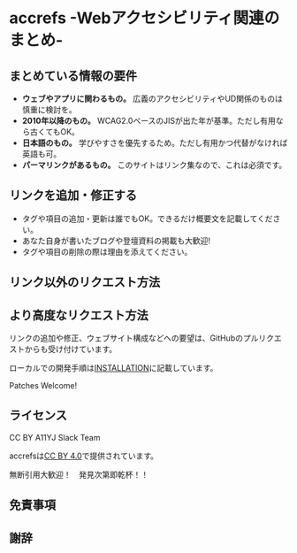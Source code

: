 # accrefs -Webアクセシビリティ関連のまとめ- 

## まとめている情報の要件

- **ウェブやアプリに関わるもの。** 広義のアクセシビリティやUD関係のものは慎重に検討を。
- **2010年以降のもの。** WCAG2.0ベースのJISが出た年が基準。ただし有用なら古くてもOK。
- **日本語のもの。** 学びやすさを優先するため。ただし有用かつ代替がなければ英語も可。
- **パーマリンクがあるもの。** このサイトはリンク集なので、これは必須です。

## リンクを追加・修正する

- タグや項目の追加・更新は誰でもOK。できるだけ概要文を記載してください。
- あなた自身が書いたブログや登壇資料の掲載も大歓迎!
- タグや項目の削除の際は理由を添えてください。

## リンク以外のリクエスト方法

## より高度なリクエスト方法

リンクの追加や修正、ウェブサイト構成などへの要望は、GitHubのプルリクエストからも受け付けています。

ローカルでの開発手順は[INSTALLATION](INSTALLATION.md)に記載しています。

Patches Welcome!

## ライセンス

CC BY A11YJ Slack Team

accrefsは[CC BY 4.0](https://creativecommons.org/licenses/by/4.0/legalcode.ja)で提供されています。

無断引用大歓迎！　発見次第即乾杯！！

## 免責事項

## 謝辞
